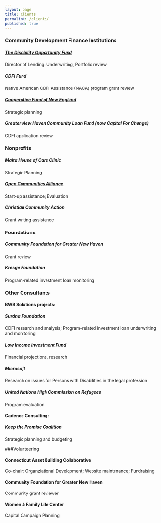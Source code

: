 ```yaml
---
layout: page
title: Clients
permalink: /clients/
published: true
---
```





  
  
### Community Development Finance Institutions

##### [The Disability Opportunity Fund](http://www.thedof.org)
Director of Lending: Underwriting, Portfolio review

##### CDFI Fund
Native American CDFI Assistance (NACA) program grant review

##### [Cooperative Fund of New England](http://www.cooperativefund.org)
Strategic planning

##### Greater New Haven Community Loan Fund (now Capital For Change)
CDFI application review

 
  
### Nonprofits	

##### Malta House of Care Clinic
Strategic Planning

##### [Open Communities Alliance](http://www.ctoca.org/)
Start-up assistance; Evaluation
  
##### Christian Community Action
Grant writing assistance

 
### Foundations

##### Community Foundation for Greater New Haven
Grant review

##### Kresge Foundation
Program-related investment loan monitoring
  


  
### Other Consultants

#### BWB Solutions projects:

##### Surdna Foundation
CDFI research and analysis; Program-related investment loan underwriting and monitoring

##### Low Income Investment Fund
Financial projections, research

##### Microsoft
Research on issues for Persons with Disabilities in the legal profession

##### United Nations High Commission on Refugees
Program evaluation

#### Cadence Consulting:

##### Keep the Promise Coalition
Strategic planning and budgeting

###Volunteering

#### Connecticut Asset Building Collaborative
Co-chair; Organziational Development; Website maintenance; Fundraising

#### Community Foundation for Greater New Haven
Community grant reviewer

#### Women & Family Life Center
Capital Campaign Planning 
